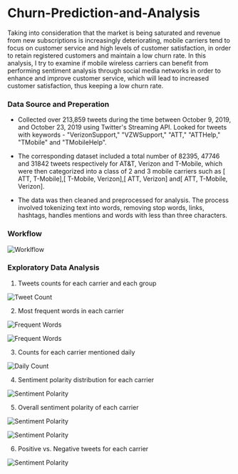 # Churn-Prediction-and-Analysis

Taking into consideration that the market is being saturated and revenue from new subscriptions is increasingly deteriorating, mobile carriers tend to focus on customer service and high levels of customer satisfaction, in order to retain registered customers and maintain a low churn rate. In this analysis, I try to examine if mobile wireless carriers can benefit from performing sentiment analysis through social media networks in order to enhance and improve customer service, which will lead to increased customer satisfaction, thus keeping a low churn rate.

### Data Source and Preperation

- Collected over 213,859 tweets during the time between October 9, 2019, and October 23, 2019 using Twitter's Streaming API. Looked for tweets with keywords - "VerizonSupport," "VZWSupport," "ATT," "ATTHelp," "TMobile" and "TMobileHelp".

- The corresponding dataset included a total number of 82395, 47746 and 31842 tweets respectively for AT&T, Verizon and T-Mobile, which were then categorized into a class of 2 and 3 mobile carriers such as [ ATT, T-Mobile],[ T-Mobile, Verizon],[ ATT, Verizon] and[ ATT, T-Mobile, Verizon].

- The data was then cleaned and preprocessed for analysis. The process involved tokenizing text into words, removing stop words, links, hashtags, handles mentions and words with less than three characters.

### Workflow

![Worklflow](https://github.com/netisheth/Churn-Prediction-and-Analysis/blob/master/Images/workflow.png?raw=true "Optional Title")

### Exploratory Data Analysis

1.	Tweets counts for each carrier and each group

![Tweet Count](https://github.com/netisheth/Churn-Prediction-and-Analysis/blob/master/Images/eda1.png?raw=true "Optional Title")

2. Most frequent words in each carrier

![Frequent Words](https://github.com/netisheth/Churn-Prediction-and-Analysis/blob/master/Images/eda2.png?raw=true "Optional Title")

![Frequent Words](https://github.com/netisheth/Churn-Prediction-and-Analysis/blob/master/Images/eda3.png?raw=true "Optional Title")

3.	Counts for each carrier mentioned daily

![Daily Count](https://github.com/netisheth/Churn-Prediction-and-Analysis/blob/master/Images/eda4.png?raw=true "Optional Title")

4.	Sentiment polarity distribution for each carrier

![Sentiment Polarity](https://github.com/netisheth/Churn-Prediction-and-Analysis/blob/master/Images/eda5.png?raw=true "Optional Title")

5.	Overall sentiment polarity of each carrier

![Sentiment Polarity](https://github.com/netisheth/Churn-Prediction-and-Analysis/blob/master/Images/eda6.png?raw=true "Optional Title")

![Sentiment Polarity](https://github.com/netisheth/Churn-Prediction-and-Analysis/blob/master/Images/eda7.png?raw=true "Optional Title")

6.	Positive vs. Negative tweets for each carrier

![Sentiment Polarity](https://github.com/netisheth/Churn-Prediction-and-Analysis/blob/master/Images/eda8.png?raw=true "Optional Title")
